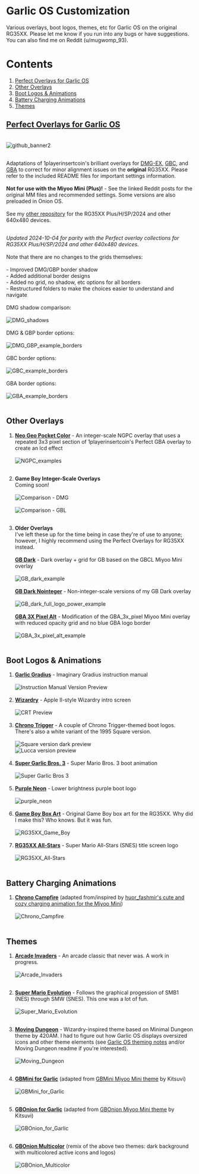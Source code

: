 # Garlic OS Customization

Various overlays, boot logos, themes, etc for Garlic OS on the original RG35XX. Please let me know if you run into any bugs or have suggestions. You can also find me on Reddit (u/mugwomp_93).

# Contents
1. [Perfect Overlays for Garlic OS](https://github.com/mugwomp93/GarlicOS_Customization#perfect-overlays-for-garlic-os)
2. [Other Overlays](https://github.com/mugwomp93/GarlicOS_Customization?tab=readme-ov-file#other-overlays)
3. [Boot Logos & Animations](https://github.com/mugwomp93/GarlicOS_Customization?tab=readme-ov-file#boot-logos--animations)
4. [Battery Charging Animations](https://github.com/mugwomp93/GarlicOS_Customization?tab=readme-ov-file#battery-charging-animations)
5. [Themes](https://github.com/mugwomp93/GarlicOS_Customization?tab=readme-ov-file#themes)

## [Perfect Overlays for Garlic OS](https://github.com/mugwomp93/GarlicOS_Customization/blob/main/Perfect_Overlays_for_RG35XX.zip)
<br>![github_banner2](https://github.com/user-attachments/assets/f5bcfdb1-2a82-4373-a33b-0d5b2ff9bd69)

<br>Adaptations of 1playerinsertcoin's brilliant overlays for [DMG-EX](https://www.reddit.com/r/MiyooMini/comments/18e2o0z/i_remastered_my_game_boy_dmg_overlay/), [GBC](https://www.reddit.com/r/MiyooMini/comments/1857xa7/i_made_a_game_boy_color_overlay/), and [GBA](https://www.reddit.com/r/MiyooMini/comments/18ovuld/i_made_a_game_boy_advance_overlay/?rdt=48158) to correct for minor alignment issues on the **original** RG35XX. Please refer to the included README files for important settings information.
<br><br>**Not for use with the Miyoo Mini (Plus)!** - See the linked Reddit posts for the original MM files and recommended settings. Some versions are also preloaded in Onion OS.
<br><br>See my [other repository](https://github.com/mugwomp93/muOS_Customization) for the RG35XX Plus/H/SP/2024 and other 640x480 devices.

<br>*Updated 2024-10-04 for parity with the Perfect overlay collections for RG35XX Plus/H/SP/2024 and other 640x480 devices.*
<br><br>Note that there are no changes to the grids themselves:<br>
<br>  - Improved DMG/GBP border shadow
<br>  - Added additional border designs
<br>  - Added no grid, no shadow, etc options for all borders
<br>  - Restructured folders to make the choices easier to understand and navigate
<br><br>DMG shadow comparison:
<br><br>![DMG_shadows](https://github.com/user-attachments/assets/69208f56-2795-41a9-bec3-7d18642efae7)
<br><br>DMG & GBP border options:
<br><br>![DMG_GBP_example_borders](https://github.com/user-attachments/assets/24659a6a-d214-4ff9-b672-eab4b18a8457)
<br><br>GBC border options:
<br><br>![GBC_example_borders](https://github.com/user-attachments/assets/6497b173-5520-479d-bda7-e0258e9c71b8)
<br><br>GBA border options:
<br><br>![GBA_example_borders](https://github.com/user-attachments/assets/b4fe01a8-cfec-4cfc-96d4-1a15bead594a)<br><br>


## Other Overlays
1. **[Neo Geo Pocket Color](https://github.com/mugwomp93/GarlicOS_Customization/blob/main/NGPC_mugwomp93.zip)** - An integer-scale NGPC overlay that uses a repeated 3x3 pixel section of 1playerinsertcoin's Perfect GBA overlay to create an lcd effect<br><br>![NGPC_examples](https://github.com/user-attachments/assets/6f363fe0-6d2b-425f-b906-f4c6edf3bdc0)<br><br>

2. **Game Boy Integer-Scale Overlays**
<br>Coming soon!<br><br>![Comparison - DMG](https://github.com/user-attachments/assets/8c13f8eb-436d-4ec1-a934-ff3e35e9a1cd)<br><br>![Comparison - GBL](https://github.com/user-attachments/assets/8cf02800-a65b-4b50-a2d4-c94131cf66ec)<br><br>

3. **Older Overlays**
<br> I've left these up for the time being in case they're of use to anyone; however, I highly recommend using the Perfect Overlays for RG35XX instead.<br>
<br> **[GB Dark](https://github.com/mugwomp93/GarlicOS_Customization/blob/main/GB_Dark.zip)** - Dark overlay + grid for GB based on the GBCL Miyoo Mini overlay<br><br>![GB_dark_example](https://github.com/mugwomp93/GarlicOS_Customization/assets/143192398/6cb58cb8-5c67-4b56-862c-485d28f4fcc5)<br>
<br> **[GB Dark Nointeger](https://github.com/mugwomp93/GarlicOS_Customization/blob/main/GB_Dark_No_Integer.zip)** - Non-integer-scale versions of my GB Dark overlay<br><br>![GB_dark_full_logo_power_example](https://github.com/mugwomp93/GarlicOS_Customization/assets/143192398/fba81488-fa17-4f33-835b-3bb053befd57)<br>
<br> **[GBA 3X Pixel Alt](https://github.com/mugwomp93/GarlicOS_Customization/blob/main/GBA_3x_pixel_alt.zip)** - Modification of the GBA_3x_pixel Miyoo Mini overlay with reduced opacity grid and no blue GBA logo border<br><br>![GBA_3x_pixel_alt_example](https://github.com/mugwomp93/GarlicOS_Customization/assets/143192398/72857307-e831-4688-a2b9-0631a176f0b6)<br><br>


## Boot Logos & Animations
1. **[Garlic Gradius](https://github.com/mugwomp93/GarlicOS_Customization/blob/main/Garlic_Gradius_BootLogo.zip)** - Imaginary Gradius instruction manual<br><br>![Instruction Manual Version Preview](https://github.com/mugwomp93/GarlicOS_Customization/assets/143192398/de54deea-352f-408e-83eb-6c50b6604068)<br><br>
2. **[Wizardry](https://github.com/mugwomp93/GarlicOS_Customization/blob/main/Wizardry_BootLogo.zip)** - Apple II-style Wizardry intro screen<br><br>![CRT Preview](https://github.com/mugwomp93/GarlicOS_Customization/assets/143192398/247bb997-4e80-4c93-8405-a5afc9140596)<br><br>
3. **[Chrono Trigger](https://github.com/mugwomp93/GarlicOS_Customization/blob/main/Chrono_BootLogos.zip)** - A couple of Chrono Trigger-themed boot logos. There's also a white variant of the 1995 Square version.<br><br>![Square version dark preview](https://github.com/mugwomp93/GarlicOS_Customization/assets/143192398/ec0f0dca-b048-41e1-94f9-392891fcf721)<br>![Lucca version preview](https://github.com/mugwomp93/GarlicOS_Customization/assets/143192398/ac5a69c3-d8b3-41f3-96c0-68a7c9ca6bf5)<br><br>
4. **[Super Garlic Bros. 3](https://github.com/mugwomp93/GarlicOS_Customization/blob/main/Super%20Garlic%20Bros%203.zip)** - Super Mario Bros. 3 boot animation<br><br>![Super Garlic Bros 3](https://github.com/mugwomp93/GarlicOS_Customization/assets/143192398/7b224ef7-eb24-4fc4-bcf2-78573f564e0b)<br><br>
5. **[Purple Neon](https://github.com/mugwomp93/GarlicOS_Customization/blob/main/Purple_Neon_BootLogo.zip)** - Lower brightness purple boot logo<br><br>![purple_neon](https://github.com/mugwomp93/GarlicOS_Customization/assets/143192398/fe4c65cc-def1-424d-a75b-456c2c06324e)<br><br>
6. **[Game Boy Box Art](https://github.com/mugwomp93/GarlicOS_Customization/blob/main/Game_Boy_Box_Art_BootLogo.zip)** - Original Game Boy box art for the RG35XX. Why did I make this? Who knows. But it was fun.<br><br>![RG35XX_Game_Boy](https://github.com/mugwomp93/GarlicOS_Customization/assets/143192398/f181424f-47c1-4447-9a48-bcf07dccdaee)
<br><br>
7. **[RG35XX All-Stars](https://github.com/mugwomp93/GarlicOS_Customization/blob/main/RG35XX_All-Stars_BootLogo.zip)** - Super Mario All-Stars (SNES) title screen logo<br><br>![RG35XX_All-Stars](https://github.com/mugwomp93/GarlicOS_Customization/assets/143192398/f76dc2d4-3abb-4296-b6fe-0bd7915aad51)<br><br>


## Battery Charging Animations
1. **[Chrono Campfire](https://github.com/mugwomp93/GarlicOS_Customization/blob/main/Chrono_Campfire.zip)** (adapted from/inspired by [huor_fashmir's cute and cozy charging animation for the Miyoo Mini](https://www.reddit.com/r/MiyooMini/comments/1b19k49/i_made_this_cute_and_simple_chrono_trigger/))<br><br>![Chrono_Campfire](https://github.com/mugwomp93/GarlicOS_Customization/assets/143192398/4491aab3-7087-4445-898d-ac11ca2c5654)<br><br>


## Themes
1. **[Arcade Invaders](https://github.com/mugwomp93/GarlicOS_Customization/blob/main/Arcade_Invaders.zip)** - An arcade classic that never was. A work in progress.<br><br>![Arcade_Invaders](https://github.com/mugwomp93/GarlicOS_Customization/assets/143192398/739a5148-7b8e-40e1-8afb-ec5f88bfb201)<br><br>

2. **[Super Mario Evolution](https://github.com/mugwomp93/GarlicOS_Customization/blob/main/Super_Mario_Evolution.zip)** - Follows the graphical progession of SMB1 (NES) through SMW (SNES). This one was a lot of fun.<br><br>![Super_Mario_Evolution](https://github.com/mugwomp93/GarlicOS_Customization/assets/143192398/ce0a4164-03ec-457b-b23a-b3e226dd6509)<br><br>

3. **[Moving Dungeon](https://github.com/mugwomp93/GarlicOS_Customization/blob/main/Moving_Dungeon.zip)** - Wizardry-inspired theme based on Minimal Dungeon theme by 420AM. I had to figure out how Garlic OS displays oversized icons and other theme elements (see [Garlic OS theming notes](https://github.com/mugwomp93/GarlicOS_Customization/blob/main/GarlicOS%20Theming%20Notes.xlsx) and/or Moving Dungeon readme if you're interested).<br><br>![Moving_Dungeon](https://github.com/mugwomp93/GarlicOS_Customization/assets/143192398/2350ffc2-c406-4634-9168-2ba6c3c842f3)<br><br>

4. **[GBMini for Garlic](https://github.com/mugwomp93/GarlicOS_Customization/blob/main/GBMini_for_Garlic.zip)** (adapted from [GBMini Miyoo Mini theme](https://www.reddit.com/r/MiyooMini/comments/vdxg1a/gbonion_theme_and_customizations/?rdt=57022) by Kitsuvi)<br><br>![GBMini_for_Garlic](https://github.com/mugwomp93/GarlicOS_Customization/assets/143192398/7b175b24-5d18-40d9-971d-49b8819afa52)<br><br>

5. **[GBOnion for Garlic](https://github.com/mugwomp93/GarlicOS_Customization/blob/main/GBOnion_for_Garlic.zip)** (adapted from [GBOnion Miyoo Mini theme](https://www.reddit.com/r/MiyooMini/comments/vdxg1a/gbonion_theme_and_customizations/?rdt=57022) by Kitsuvi)<br><br>![GBOnion_for_Garlic](https://github.com/mugwomp93/GarlicOS_Customization/assets/143192398/1650fb02-9d23-4497-b53c-093d3740b474)<br><br>

6. **[GBOnion Multicolor](https://github.com/mugwomp93/GarlicOS_Customization/blob/main/GBOnion_Multicolor.zip)** (remix of the above two themes: dark background with multicolored active icons and logos)<br><br>![GBOnion_Multicolor](https://github.com/mugwomp93/GarlicOS_Customization/assets/143192398/0e7986cb-33e5-4fa6-adcf-4937ec17f8b4)<br><br>
